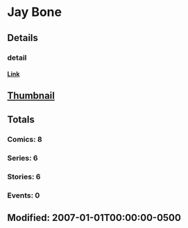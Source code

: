 # Jay  Bone 
## Details
### detail
#### [Link](http://marvel.com/comics/creators/499/jay_bone?utm_campaign=apiRef&utm_source=225578a89fc76f3d20fbffda5d17a88d)
## [Thumbnail](http://i.annihil.us/u/prod/marvel/i/mg/c/b0/4bc3825ff1f9c.jpg)
## Totals
### Comics: 8
### Series: 6
### Stories: 6
### Events: 0
## Modified: 2007-01-01T00:00:00-0500